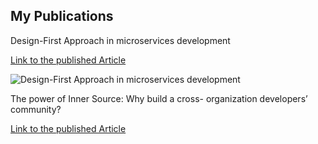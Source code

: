 
## My Publications

Design-First Approach in microservices development

[Link to the published Article](https://medium.com/@eyalzoref_26637/swagger-design-first-approach-in-microservices-development-with-spring-boot-maven-and-swagger-eb8525cb55f2)

![Design-First Approach in microservices development](https://miro.medium.com/v2/resize:fit:1400/format:webp/1*-kjmu0V2ZzZ8Rwq86DkQng.png)

The power of Inner Source: Why build a cross- organization developers’ community?

[Link to the published Article](https://www.linkedin.com/pulse/power-inner-source-why-build-cross-organization-developers-zoref/?trackingId=sgATLcYSTFSO8oF6Do78uA%3D%3D)
